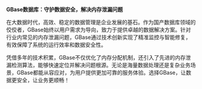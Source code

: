 **GBase数据库：守护数据安全，解决内存泄漏问题**

在大数据时代，高效、稳定的数据管理是企业发展的基石。作为国产数据库领域的佼佼者，GBase始终以用户需求为导向，致力于提供卓越的数据解决方案。针对行业内常见的内存泄漏问题，GBase通过技术创新实现了精准监控与智能修复，有效保障了系统的运行效率和数据安全性。

凭借多年的技术积累，GBase不仅优化了内存分配机制，还引入了先进的内存泄漏检测算法，能够快速定位并解决问题根源。无论是海量数据处理还是复杂业务场景，GBase都能从容应对，为用户提供更加可靠的服务体验。选择GBase，让数据更安全，让业务更顺畅！